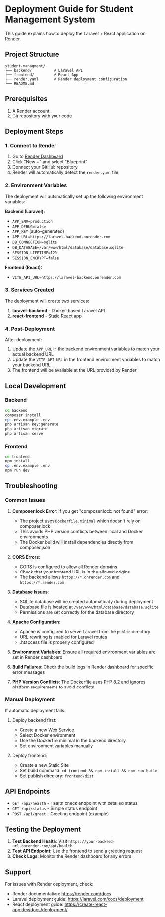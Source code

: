 # Deployment Guide for Student Management System

This guide explains how to deploy the Laravel + React application on Render.

## Project Structure

```
student-managment/
├── backend/          # Laravel API
├── frontend/         # React App
├── render.yaml       # Render deployment configuration
└── README.md
```

## Prerequisites

1. A Render account
2. Git repository with your code

## Deployment Steps

### 1. Connect to Render

1. Go to [Render Dashboard](https://dashboard.render.com)
2. Click "New +" and select "Blueprint"
3. Connect your GitHub repository
4. Render will automatically detect the `render.yaml` file

### 2. Environment Variables

The deployment will automatically set up the following environment variables:

**Backend (Laravel):**
- `APP_ENV=production`
- `APP_DEBUG=false`
- `APP_KEY` (auto-generated)
- `APP_URL=https://laravel-backend.onrender.com`
- `DB_CONNECTION=sqlite`
- `DB_DATABASE=/var/www/html/database/database.sqlite`
- `SESSION_LIFETIME=120`
- `SESSION_ENCRYPT=false`

**Frontend (React):**
- `VITE_API_URL=https://laravel-backend.onrender.com`

### 3. Services Created

The deployment will create two services:

1. **laravel-backend** - Docker-based Laravel API
2. **react-frontend** - Static React app

### 4. Post-Deployment

After deployment:

1. Update the `APP_URL` in the backend environment variables to match your actual backend URL
2. Update the `VITE_API_URL` in the frontend environment variables to match your backend URL
3. The frontend will be available at the URL provided by Render

## Local Development

### Backend
```bash
cd backend
composer install
cp .env.example .env
php artisan key:generate
php artisan migrate
php artisan serve
```

### Frontend
```bash
cd frontend
npm install
cp .env.example .env
npm run dev
```

## Troubleshooting

### Common Issues

1. **Composer.lock Error**: If you get "composer.lock: not found" error:
   - The project uses `Dockerfile.minimal` which doesn't rely on composer.lock
   - This avoids PHP version conflicts between local and Docker environments
   - The Docker build will install dependencies directly from composer.json

2. **CORS Errors**: 
   - CORS is configured to allow all Render domains
   - Check that your frontend URL is in the allowed origins
   - The backend allows `https://*.onrender.com` and `https://*.render.com`

3. **Database Issues**: 
   - SQLite database will be created automatically during deployment
   - Database file is located at `/var/www/html/database/database.sqlite`
   - Permissions are set correctly for the database directory

4. **Apache Configuration**:
   - Apache is configured to serve Laravel from the `public` directory
   - URL rewriting is enabled for Laravel routes
   - .htaccess file is properly configured

5. **Environment Variables**: Ensure all required environment variables are set in Render dashboard

6. **Build Failures**: Check the build logs in Render dashboard for specific error messages

7. **PHP Version Conflicts**: The Dockerfile uses PHP 8.2 and ignores platform requirements to avoid conflicts

### Manual Deployment

If automatic deployment fails:

1. Deploy backend first:
   - Create a new Web Service
   - Select Docker environment
   - Use the Dockerfile.minimal in the backend directory
   - Set environment variables manually

2. Deploy frontend:
   - Create a new Static Site
   - Set build command: `cd frontend && npm install && npm run build`
   - Set publish directory: `frontend/dist`

## API Endpoints

- `GET /api/health` - Health check endpoint with detailed status
- `GET /api/status` - Simple status endpoint
- `POST /api/greet` - Greeting endpoint (example)

## Testing the Deployment

1. **Test Backend Health**: Visit `https://your-backend-url.onrender.com/api/health`
2. **Test API Endpoint**: Use the frontend to send a greeting request
3. **Check Logs**: Monitor the Render dashboard for any errors

## Support

For issues with Render deployment, check:
- Render documentation: https://render.com/docs
- Laravel deployment guide: https://laravel.com/docs/deployment
- React deployment guide: https://create-react-app.dev/docs/deployment/ 